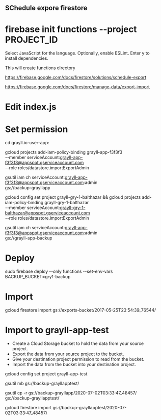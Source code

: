 
## SChedule expore firestore
# firebase init functions --project PROJECT_ID
Select JavaScript for the language.
Optionally, enable ESLint.
Enter y to install dependencies.

This will create functions directory

https://firebase.google.com/docs/firestore/solutions/schedule-export

https://firebase.google.com/docs/firestore/manage-data/export-import

# Edit index.js

# Set permission
cd grayll.io-user-app:

gcloud projects add-iam-policy-binding grayll-app-f3f3f3 \
    --member serviceAccount:grayll-app-f3f3f3@appspot.gserviceaccount.com \
    --role roles/datastore.importExportAdmin

gsutil iam ch serviceAccount:grayll-app-f3f3f3@appspot.gserviceaccount.com:admin \
    gs://backup-grayllapp


gcloud config set project grayll-gry-1-balthazar &&  gcloud projects add-iam-policy-binding grayll-gry-1-balthazar \
    --member serviceAccount:grayll-gry-1-balthazar@appspot.gserviceaccount.com \
    --role roles/datastore.importExportAdmin

gsutil iam ch serviceAccount:grayll-app-f3f3f3@appspot.gserviceaccount.com:admin \
    gs://grayll-app-backup

# Deploy
sudo firebase deploy --only functions --set-env-vars BACKUP_BUCKET=gry1-backup

# Import
gcloud firestore import gs://exports-bucket/2017-05-25T23:54:39_76544/

# Import to grayll-app-test
- Create a Cloud Storage bucket to hold the data from your source project.
- Export the data from your source project to the bucket.
- Give your destination project permission to read from the bucket.
- Import the data from the bucket into your destination project.

gcloud config set project grayll-app-test

gsutil mb gs://backup-grayllapptest/

gsutil cp -r gs://backup-grayllapp/2020-07-02T03:33:47_48457/ gs://backup-grayllapptest/

gcloud firestore import gs://backup-grayllapptest/2020-07-02T03:33:47_48457/
